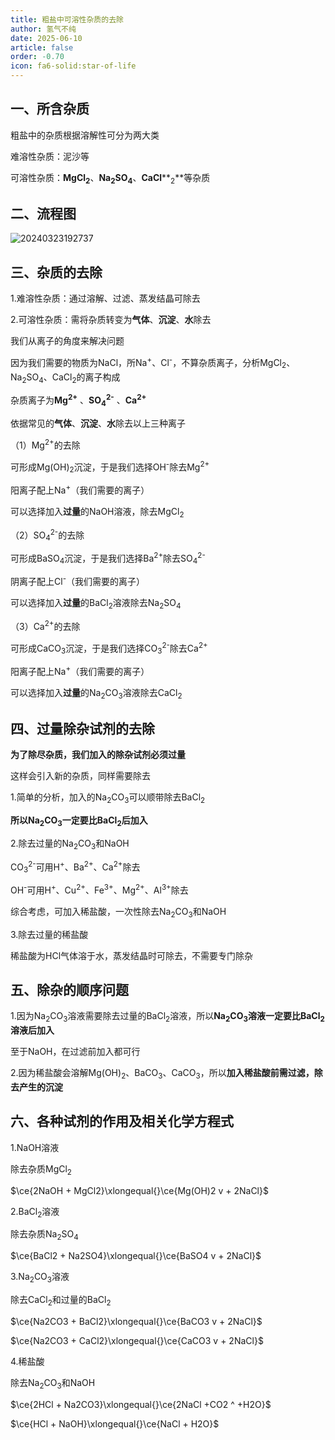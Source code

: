 ```yaml
---
title: 粗盐中可溶性杂质的去除
author: 氢气不纯
date: 2025-06-10
article: false
order: -0.70
icon: fa6-solid:star-of-life
---
```


## 一、所含杂质

粗盐中的杂质根据溶解性可分为两大类

难溶性杂质：泥沙等

可溶性杂质：**MgCl**​**<sub>2</sub>**、**Na**​**<sub>2</sub>**​**SO**​**<sub>4</sub>**、**CaCl**​**<sub>2</sub>**等杂质

## 二、流程图

![20240323192737](https://img.edaychem.cn//img/20240323192737.jpg)​

## 三、杂质的去除

1.难溶性杂质：通过溶解、过滤、蒸发结晶可除去

2.可溶性杂质：需将杂质转变为**气体**、**沉淀**、**水**除去

我们从离子的角度来解决问题

因为我们需要的物质为NaCl，所Na<sup>+</sup>、Cl<sup>-</sup>，不算杂质离子，分析MgCl<sub>2</sub>、Na<sub>2</sub>SO<sub>4</sub>、CaCl<sub>2</sub>的离子构成

杂质离子为**Mg**​**<sup>2+</sup>** 、**SO**​**<sub>4</sub>**​**<sup>2-</sup>** 、**Ca**​**<sup>2+</sup>**

依据常见的**气体**、**沉淀**、**水**除去以上三种离子

（1）Mg<sup>2+</sup>的去除	

可形成Mg(OH)<sub>2</sub>沉淀，于是我们选择OH<sup>-</sup>除去Mg<sup>2+</sup>

阳离子配上Na<sup>+</sup>（我们需要的离子）

可以选择加入**过量**的NaOH溶液，除去MgCl<sub>2</sub>

（2）SO<sub>4</sub>​<sup>2-</sup>的去除

可形成BaSO<sub>4</sub>沉淀，于是我们选择Ba<sup>2+</sup>除去SO<sub>4</sub>​<sup>2-</sup>

阴离子配上Cl<sup>-</sup>（我们需要的离子）

可以选择加入**过量**的BaCl<sub>2</sub>溶液除去Na<sub>2</sub>SO<sub>4</sub>

（3）Ca<sup>2+</sup>的去除

可形成CaCO<sub>3</sub>沉淀，于是我们选择CO<sub>3</sub>​<sup>2-</sup>除去Ca<sup>2+</sup>

阳离子配上Na<sup>+</sup>（我们需要的离子）

可以选择加入**过量**的Na<sub>2</sub>CO<sub>3</sub>溶液除去CaCl<sub>2</sub>

## 四、过量除杂试剂的去除	

**为了除尽杂质，我们加入的除杂试剂必须过量**

这样会引入新的杂质，同样需要除去

1.简单的分析，加入的Na<sub>2</sub>CO<sub>3</sub>可以顺带除去BaCl<sub>2</sub>

**所以Na**​**<sub>2</sub>**​**CO**​**<sub>3</sub>**​**一定要比BaCl**​**<sub>2</sub>**​**后加入**

2.除去过量的Na<sub>2</sub>CO<sub>3</sub>和NaOH

CO<sub>3</sub>​<sup>2-</sup>可用H<sup>+</sup>、Ba<sup>2+</sup>、Ca<sup>2+</sup>除去

OH<sup>-</sup>可用H<sup>+</sup>、Cu<sup>2+</sup>、Fe<sup>3+</sup>、Mg<sup>2+</sup>、Al<sup>3+</sup>除去

综合考虑，可加入稀盐酸，一次性除去Na<sub>2</sub>CO<sub>3</sub>和NaOH

3.除去过量的稀盐酸

稀盐酸为HCl气体溶于水，蒸发结晶时可除去，不需要专门除杂

## 五、除杂的顺序问题

1.因为Na<sub>2</sub>CO<sub>3</sub>溶液需要除去过量的BaCl<sub>2</sub>溶液，所以**Na**​**<sub>2</sub>**​**CO**​**<sub>3</sub>**​**溶液一定要比BaCl**​**<sub>2</sub>**​**溶液后加入**

至于NaOH，在过滤前加入都可行

2.因为稀盐酸会溶解Mg(OH)<sub>2</sub>、BaCO<sub>3</sub>、CaCO<sub>3</sub>，所以**加入稀盐酸前需过滤，除去产生的沉淀**

## 六、各种试剂的作用及相关化学方程式

1.NaOH溶液

除去杂质MgCl<sub>2</sub>

$\ce{2NaOH + MgCl2}\xlongequal{}\ce{Mg(OH)2 v  + 2NaCl}$

2.BaCl<sub>2</sub>溶液	

除去杂质Na<sub>2</sub>SO<sub>4</sub>

$\ce{BaCl2 + Na2SO4}\xlongequal{}\ce{BaSO4 v  + 2NaCl}$

3.Na<sub>2</sub>CO<sub>3</sub>溶液

除去CaCl<sub>2</sub>和过量的BaCl<sub>2</sub>

$\ce{Na2CO3 + BaCl2}\xlongequal{}\ce{BaCO3 v  + 2NaCl}$

$\ce{Na2CO3 + CaCl2}\xlongequal{}\ce{CaCO3 v  + 2NaCl}$

4.稀盐酸

除去Na<sub>2</sub>CO<sub>3</sub>和NaOH

$\ce{2HCl + Na2CO3}\xlongequal{}\ce{2NaCl +CO2 ^ +H2O}$

$\ce{HCl + NaOH}\xlongequal{}\ce{NaCl + H2O}$

‍
